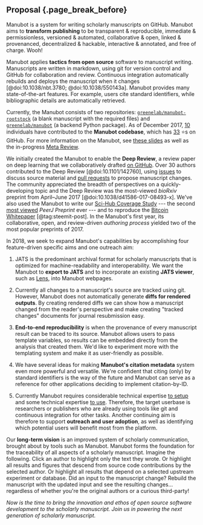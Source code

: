 ## Proposal {.page_break_before}

Manubot is a system for writing scholarly manuscripts on GitHub.
Manubot aims to **transform publishing** to be transparent & reproducible, immediate & permissionless, versioned & automated, collaborative & open, linked & provenanced, decentralized & hackable, interactive & annotated, and free of charge.
Wooh!

Manubot applies **tactics from open source** software to manuscript writing.
Manuscripts are written in markdown, using git for version control and GitHub for collaboration and review.
Continuous integration automatically rebuilds and deploys the manuscript when it changes [@doi:10.1038/nbt.3780; @doi:10.1038/550143a].
Manubot provides many state-of-the-art features.
For example, users cite standard identifiers, while bibliographic details are automatically retrieved.

Currently, the Manubot consists of two repositories: [`greenelab/manubot-rootstock`](https://github.com/greenelab/manubot-rootstock) (a blank manuscript with the required files) and [`greenelab/manubot`](https://github.com/greenelab/manubot) (a backend Python package).
As of December 2017, [10](https://github.com/greenelab/manubot-rootstock/graphs/contributors) individuals have contributed to the **Manubot codebase**, which has [33](https://github.com/greenelab/manubot-rootstock/stargazers) ⭐s on GitHub.
For more information on the Manubot, see [these slides](http://slides.com/dhimmel/manubot#/) as well as the in-progress [Meta Review](https://greenelab.github.io/meta-review/).

We initially created the Manubot to enable the **Deep Review**, a review paper on deep learning that we collaboratively drafted [on GitHub](https://github.com/greenelab/deep-review).
Over 30 authors contributed to the Deep Review [@doi:10.1101/142760], using [issues](https://github.com/greenelab/deep-review/issues?utf8=%E2%9C%93&q=is%3Aissue) to discuss source material and [pull requests](https://github.com/greenelab/deep-review/pulls?utf8=%E2%9C%93&q=is%3Apr) to propose manuscript changes.
The community appreciated the breadth of perspectives on a quickly-developing topic and the Deep Review was the most-viewed _bioRxiv_ preprint from April–June 2017 [@doi:10.1038/d41586-017-08493-x].
We've also used the Manubot to write our [Sci-Hub Coverage Study](https://greenelab.github.io/scihub-manuscript/) --- the second [most viewed](http://web.archive.org/web/20171221221858/http://www.prepubmed.org/top_preprints/) _PeerJ Preprint_ ever --- and to reproduce the [Bitcoin Whitepaper](https://dhimmel.github.io/bitcoin-whitepaper/) [@tag:steemit-post].
In the Manubot's first year, its collaborative, open, and review-driven _authoring process_ yielded two of the most popular preprints of 2017.

In 2018, we seek to expand Manubot's capabilities by accomplishing four feature-driven specific aims and one outreach aim:

1. JATS is the predominant archival format for scholarly manuscripts that is optimized for machine-readability and interoperability.
We want the Manubot to **export to JATS** and to incorporate an existing **JATS viewer**, such as [Lens](https://lens.elifesciences.org/about/), into Manubot webpages.

2. Currently all changes to a manuscript's source are tracked using git.
However, Manubot does not automatically generate **diffs for rendered outputs**.
By creating rendered diffs we can show how a manuscript changed from the reader's perspective and make creating "tracked changes" documents for journal resubmission easy.

3. **End-to-end reproducibility** is when the provenance of every manuscript result can be traced to its source.
Manubot allows users to pass template variables, so results can be embedded directly from the analysis that created them.
We'd like to experiment more with the templating system and make it as user-friendly as possible.

4. We have several ideas for making **Manubot's citation metadata** system even more powerful and versatile.
We're confident that citing (only) by standard identifiers is the way of the future and Manubot can serve as a reference for other applications deciding to implement citation-by-ID.

5. Currently Manubot requires considerable technical expertise [to setup](https://github.com/greenelab/manubot-rootstock/blob/f165f609f33b11fdf71a0db6435d4dd159f23973/SETUP.md) and some technical expertise [to use](https://github.com/greenelab/manubot-rootstock/blob/f165f609f33b11fdf71a0db6435d4dd159f23973/USAGE.md).
Therefore, the target userbase is researchers or publishers who are already using tools like git and continuous integration for other tasks.
Another continuing aim is therefore to support **outreach and user adoption**, as well as identifying which potential users will benefit most from the platform.

Our **long-term vision** is an improved system of scholarly communication, brought about by tools such as Manubot.
Manubot forms the foundation for the traceability of all aspects of a scholarly manuscript.
Imagine the following.
Click an author to highlight only the text they wrote.
Or highlight all results and figures that descend from source code contributions by the selected author.
Or highlight all results that depend on a selected upstream experiment or database.
Did an input to the manuscript change?
Rebuild the manuscript with the updated input and see the resulting changes...
regardless of whether you're the original authors or a curious third-party!

_Now is the time to bring the innovation and ethos of open source software development to the scholarly manuscript.
Join us in powering the next generation of scholarly manuscript._
